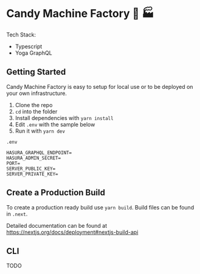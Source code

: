 # Candy Machine Factory 🍬 🏭

Tech Stack:

- Typescript
- Yoga GraphQL

## Getting Started

Candy Machine Factory is easy to setup for local use or to be deployed on your own infrastructure. 

1. Clone the repo
2. `cd` into the folder
3. Install dependencies with `yarn install`
4. Edit `.env` with the sample below
5. Run it with `yarn dev`


`.env`
```
HASURA_GRAPHQL_ENDPOINT=
HASURA_ADMIN_SECRET=
PORT=
SERVER_PUBLIC_KEY=
SERVER_PRIVATE_KEY=
```

## Create a Production Build 

To create a production ready build use `yarn build`. Build files can be found in `.next`.

Detailed documentation can be found at https://nextjs.org/docs/deployment#nextjs-build-api

## CLI

TODO
